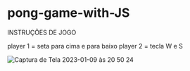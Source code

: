 # pong-game-with-JS

INSTRUÇÕES DE JOGO

player 1 = seta para cima e para baixo 
player 2 = tecla W e S


![Captura de Tela 2023-01-09 às 20 50 24](https://user-images.githubusercontent.com/117774887/211431051-9512d1d3-a8b2-4a88-87e7-087ff0f08fcb.png)

